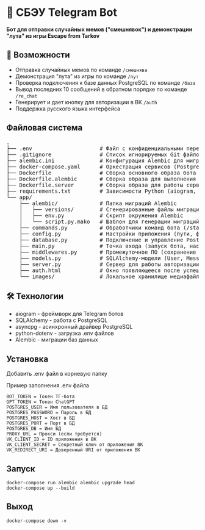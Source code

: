 # 🤖 СБЭУ Telegram Bot

**Бот для отправки случайных мемов ("смешнявок") и демонстрации "лута" из игры Escape from Tarkov**

## 🚀 Возможности

- Отправка случайных мемов по команде `/смешнява`
- Демонстрация "лута" из игры по команде `/лут`
- Проверка подключения к базе данных PostgreSQL по команде `/база`
- Вывод последних 10 сообщений в обратном порядке по команде `/re_chat`
- Генерирует и дает кнопку для авторизации в ВК `/auth`
- Поддержка русского языка интерфейса

## Файловая система

<pre>
.
├── .env                     # Файл с конфиденциальными переменными окружения (токены, доступы к БД)
├── .gitignore               # Список игнорируемых Git файлов (env, кэш и т.д.)
├── alembic.ini              # Конфигурация Alembic для миграций БД
├── docker-compose.yaml      # Оркестрация сервисов (PostgreSQL + бот + Alembic)
├── Dockerfile               # Сборка основного образа бота
├── Dockerfile.alembic       # Сборка образа для выполнения миграций
├── Dockerfile.server        # Сборка образа для работы сервера
├── requirements.txt         # Зависимости Python (aiogram, SQLAlchemy и др.)
└── app/
    ├── alembic/             # Папка миграций Alembic
    │   ├── versions/        # Сгенерированные файлы миграций (версионирование БД)
    │   ├── env.py           # Скрипт окружения Alembic
    │   └── script.py.mako   # Шаблон для генерации миграций
    ├── commands.py          # Обработчики команд бота (/start, /help и кастомные)
    ├── config.py            # Настройки приложения (пути, фразы, параметры БД)
    ├── database.py          # Подключение и управление PostgreSQL (асинхронное)
    ├── main.py              # Точка входа (запуск бота, настройка middleware)
    ├── middlewares.py       # Промежуточное ПО (сохранение сообщений, инжект сессий БД)
    ├── models.py            # SQLAlchemy-модели (User, Message)
    ├── server.py            # Сервер для работы авторизации в ВК
    ├── auth.html            # Окно появляющееся после успешной авторизации в ВК
    └── images/              # Локальное хранилище медиафайлов (мемы, loot-изображения)
</pre>

## 🛠 Технологии

  - aiogram - фреймворк для Telegram ботов
  - SQLAlchemy - работа с PostgreSQL
  - asyncpg - асинхронный драйвер PostgreSQL
  - python-dotenv - загрузка .env файлов
  - Alembic - миграции баз данных

## Установка

Добавить .env файл в корневую папку

Пример заполнения .env файла
```
BOT_TOKEN = Токен ТГ-бота
GPT_TOKEN = Токен ChatGPT
POSTGRES_USER = Имя пользователя в БД
POSTGRES_PASSWORD = Пароль в БД
POSTGRES_HOST = Хост в БД
POSTGRES_PORT = Порт в БД
POSTGRES_DB = Имя БД
PROXY_URL = Прокси (если требуется)
VK_CLIENT_ID = ID приложения в ВК
VK_CLIENT_SECRET = Секретный ключ от приложения ВК
VK_REDIRECT_URI = Доверенный URI от приложения ВК
```

## Запуск
```
docker-compose run alembic alembic upgrade head
docker-compose up --build
```

## Выход
```
docker-compose down -v
```
